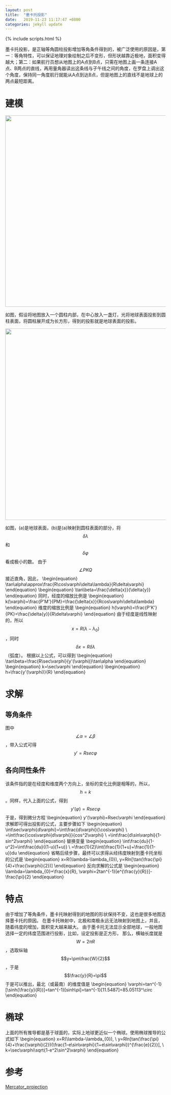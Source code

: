 ```yaml
---
layout: post
title:  "墨卡托投影"
date:   2019-11-23 11:17:47 +0800
categories: jekyll update
---
```

{% include scripts.html %}

墨卡托投影，是正轴等角圆柱投影增加等角条件得到的，被广泛使用的原因是，第一：等角特性，可以保证地理对象绘制之后不变形，但形状越靠近极地，面积变得越大；第二：如果航行员想从地图上的A点到B点，只需在地图上画一条连接A点、B两点的直线，再用量角器读出这条线与子午线之间的角度，在罗盘上调出这个角度，保持同一角度航行就能从A点到达B点，但是地图上的直线不是地球上的两点最短距离。

# 建模
<img src="{{ site.baseurl }}/images/Cylindrical_Projection_basics2.svg" style="width: 600px;"/>

如图，假设将地图放入一个圆柱内部，在中心放入一盏灯，光将地球表面投影到圆柱表面，将圆柱展开成为长方形，得到的投影就是地球表面的投影。

<img src="{{ site.baseurl }}/images/CylProj_infinitesimals2.svg" style="width: 600px;"/>

如图，(a)是地球表面，(b)是(a)映射到圆柱表面的部分，将$$\delta\lambda$$和$$\delta\varphi$$看成极小的数。
由于$$\angle PKQ$$接近直角，因此，
\begin{equation}
   \tan\alpha\approx\frac{R\cos\varphi\delta\lambda}{R\delta\varphi}
\end{equation}
\begin{equation}
	\tan\beta=\frac{\delta{x}}{\delta{y}}
\end{equation}
同时，经度的缩放比例是
\begin{equation}
   k(\varphi)=\frac{P'M'}{PM}=\frac{\delta{x}}{Rcos\varphi\delta\lambda}
\end{equation}
维度的缩放比例是
\begin{equation}
   h(\varphi)=\frac{P'K'}{PK}=\frac{\delta{y}}{R\delta\varphi}
\end{equation}
由于经度是线性映射的，所以$$x=R(\lambda-\lambda_{0})$$，同时$$\delta{x}=R\delta\lambda$$（弧度）。
根据以上公式，可以得到
\begin{equation}
  \tan\beta=\frac{R\sec\varphi}{y\'(\varphi)}\tan\alpha
\end{equation}
\begin{equation}
  k=\sec\varphi
\end{equation}
\begin{equation}
  h=\frac{y\'(\varphi)}{R}
\end{equation}
# 求解
## 等角条件
图中$$\angle\alpha=\angle\beta$$，带入公式可得$$y'=Rsec\varphi$$
## 各向同性条件
该条件指的是在经度和维度两个方向上，坐标的变化比例是相等的，所以，$$h=k$$。同样，代入上面的公式，得到$$y'(\varphi)=Rsec\varphi$$
于是，得到微分方程
\begin{equation}
  y'(\varphi)=Rsec\varphi
\end{equation}
求解即可得出投影的公式，主要步骤如下
\begin{equation}
  \int\sec\varphi{d\varphi}=\int\frac{d\varphi}{\cos\varphi} \\
  =\int\frac{\cos\varphi{d\varphi}}{cos^2\varphi} \\
  =\int\frac{d\sin\varphi}{1-sin^2\varphi}
\end{equation}
替换变量
\begin{equation}
  \int\frac{du}{1-u^2}=\int\frac{du}{(1-u)(1+u)} \\
  =\frac{1}{2}\int(\frac{1}{1+u}+\frac{1}{1-u})du
\end{equation}
省略后续步骤，最终可以求得从经纬度映射到墨卡托坐标的公式是
\begin{equation}
 x=R(\lambda-\lambda_{0}), y=Rln[\tan(\frac{\pi}{4}+\frac{\varphi}{2})]
\end{equation}
反向求解的公式是
\begin{equation}
 \lambda=\lambda_{0}+\frac{x}{R}, \varphi=2tan^{-1}[e^{\frac{y}{R}}]-\frac{\pi}{2}
\end{equation}

# 特点
由于增加了等角条件，墨卡托映射得到的地图的形状保持不变，这也是很多地图选择墨卡托的原因。
在墨卡托映射中，北极和南极永远无法映射到地图上，并且，随着纬度的增加，面积变大越来越大。
由于墨卡托无法显示全部地球，一般地图选择一定的纬度范围进行投影，比如，设定投影是正方形，
那么，横轴长度就是$$W=2\pi{R}$$，选取纵轴$$y=\pm\frac{W}{2}$$，于是$$\frac{y}{R}=\pi$$
于是可以推出，最北（或最南）的维度值是
\begin{equation}
 \varphi=tan^{-1}[\sinh(\frac{y}{R})]=tan^{-1}[sinh\pi]=tan^{-1}[11.5487]=85.05113^\circ
\end{equation}
# 椭球
上面的所有推导都是基于球面的，实际上地球更近似一个椭球。使用椭球推导的公式如下
\begin{equation}
 x=R(\lambda-\lambda_{0}), \\
 y=Rln[tan(\frac{\pi}{4}+\frac{\varphi}{2})(\frac{1-e\sin\varphi}{1+e\sin\varphi})^{\frac{e}{2}}], \\
 k=\sec\varphi\sqrt{1-e^2\sin^2\varphi}
\end{equation}

# 参考
[Mercator_projection](https://en.wikipedia.org/wiki/Mercator_projection)
